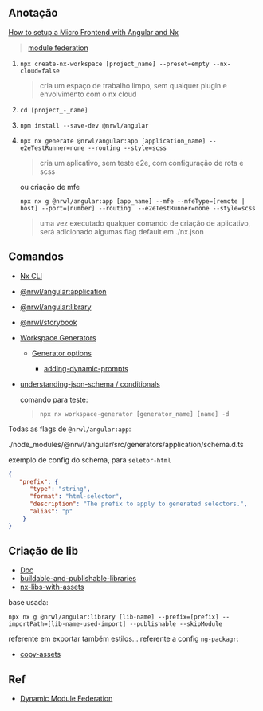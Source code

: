 ## Anotação

[How to setup a Micro Frontend with Angular and Nx](https://nx.dev/guides/setup-mfe-with-angular)

> [module federation](https://webpack.js.org/concepts/module-federation/)


1. `npx create-nx-workspace [project_name] --preset=empty --nx-cloud=false`
   
   > cria um espaço de trabalho limpo, sem qualquer plugin e envolvimento com o nx cloud

1. `cd [project_-_name]`
1. `npm install --save-dev @nrwl/angular`
1. `npx nx generate @nrwl/angular:app [application_name] --e2eTestRunner=none --routing --style=scss`

   > cria um aplicativo, sem teste e2e, com configuração de rota e scss
   
   ou criação de mfe

   `npx nx g @nrwl/angular:app [app_name] --mfe --mfeType=[remote | host] --port=[number] --routing  --e2eTestRunner=none --style=scss`
   
   > uma vez executado qualquer comando de criação de aplicativo, será adicionado algumas flag default em ./nx.json

## Comandos

- [Nx CLI](https://nx.dev/using-nx/nx-cli)
- [@nrwl/angular:application](https://nx.dev/angular/application#nrwlangularapplication)
- [@nrwl/angular:library](https://nx.dev/angular/library#nrwlangularlibrary)
- [@nrwl/storybook](https://nx.dev/storybook/overview-angular)
- [Workspace Generators](https://nx.dev/generators/workspace-generators)
  
  - [Generator options](https://nx.dev/generators/generator-options)
    
    - [adding-dynamic-prompts](https://nx.dev/generators/generator-options#adding-dynamic-prompts)
- [understanding-json-schema / conditionals](https://json-schema.org/understanding-json-schema/reference/conditionals.html#implication)

  comando para teste:

  > `npx nx workspace-generator [generator_name] [name] -d`


Todas as flags de `@nrwl/angular:app`: 

./node_modules/@nrwl/angular/src/generators/application/schema.d.ts



exemplo de config do schema, para `seletor-html`

```json
{
   "prefix": {
      "type": "string",
      "format": "html-selector",
      "description": "The prefix to apply to generated selectors.",
      "alias": "p"
    }
}
```

## Criação de lib

- [Doc](https://nx.dev/angular/library)
- [buildable-and-publishable-libraries](https://nx.dev/structure/buildable-and-publishable-libraries)
- [nx-libs-with-assets](https://juristr.com/blog/2020/05/nx-libs-with-assets/)

base usada:

`npx nx g @nrwl/angular:library [lib-name] --prefix=[prefix] --importPath=[lib-name-used-import] --publishable --skipModule`

referente em exportar também estilos... referente a config `ng-packagr`:

- [copy-assets](https://github.com/ng-packagr/ng-packagr/blob/master/docs/copy-assets.md)


## Ref

- [Dynamic Module Federation](https://www.npmjs.com/package/@angular-architects/module-federation#dynamic-module-federation)



